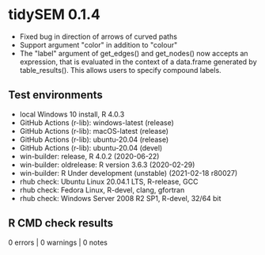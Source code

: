# tidySEM 0.1.4

* Fixed bug in direction of arrows of curved paths
* Support argument "color" in addition to "colour"
* The "label" argument of get_edges() and get_nodes() now accepts an expression,
  that is evaluated in the context of a data.frame generated by table_results().
  This allows users to specify compound labels.
  
## Test environments

* local Windows 10 install, R 4.0.3
* GitHub Actions (r-lib): windows-latest (release)
* GitHub Actions (r-lib): macOS-latest (release)
* GitHub Actions (r-lib): ubuntu-20.04 (release)
* GitHub Actions (r-lib): ubuntu-20.04 (devel)
* win-builder: release, R 4.0.2 (2020-06-22)
* win-builder: oldrelease: R version 3.6.3 (2020-02-29)
* win-builder: R Under development (unstable) (2021-02-18 r80027)
* rhub check: Ubuntu Linux 20.04.1 LTS, R-release, GCC
* rhub check: Fedora Linux, R-devel, clang, gfortran
* rhub check: Windows Server 2008 R2 SP1, R-devel, 32/64 bit

## R CMD check results

0 errors | 0 warnings | 0 notes
